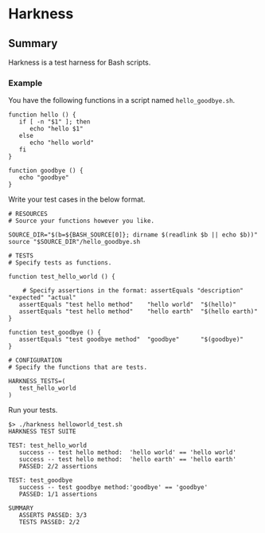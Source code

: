 # Harkness

## Summary
Harkness is a test harness for Bash scripts.

### Example

You have the following functions in a script named `hello_goodbye.sh`.

```
function hello () {
   if [ -n "$1" ]; then
      echo "hello $1"
   else
      echo "hello world"
   fi
}

function goodbye () {
   echo "goodbye"
}
```

Write your test cases in the below format.
```
# RESOURCES
# Source your functions however you like.

SOURCE_DIR="$(b=${BASH_SOURCE[0]}; dirname $(readlink $b || echo $b))"
source "$SOURCE_DIR"/hello_goodbye.sh

# TESTS
# Specify tests as functions.

function test_hello_world () {

	# Specify assertions in the format: assertEquals "description" "expected" "actual"
   assertEquals "test hello method"    "hello world"  "$(hello)"
   assertEquals "test hello method"    "hello earth"  "$(hello earth)"
}

function test_goodbye () {
   assertEquals "test goodbye method"  "goodbye"      "$(goodbye)"
}

# CONFIGURATION
# Specify the functions that are tests.

HARKNESS_TESTS=(
   test_hello_world
)
```

Run your tests.
```
$> ./harkness helloworld_test.sh
HARKNESS TEST SUITE

TEST: test_hello_world
   success -- test hello method:  'hello world' == 'hello world'
   success -- test hello method:  'hello earth' == 'hello earth'
   PASSED: 2/2 assertions

TEST: test_goodbye
   success -- test goodbye method:'goodbye' == 'goodbye'
   PASSED: 1/1 assertions

SUMMARY
   ASSERTS PASSED: 3/3
   TESTS PASSED: 2/2
```
